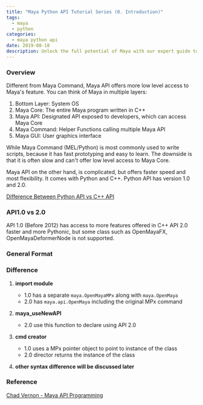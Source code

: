 ```yaml
---
title: "Maya Python API Tutorial Series (0. Introduction)"
tags:
  - maya
  - python
categories:
  - maya python api
date: 2019-08-18
description: Unlock the full potential of Maya with our expert guide to the Python API. Learn how to automate complex tasks, create custom tools, and streamline your workflow using the power of Python. Our comprehensive tutorial covers everything from the basics to advanced techniques.
---
```


### Overview

Different from Maya Command, Maya API offers more low level access to Maya's feature.
You can think of Maya in multiple layers:
1. Bottom Layer: System OS
2. Maya Core: The entire Maya program written in C++
3. Maya API: Designated API exposed to developers, which can access Maya Core
4. Maya Command: Helper Functions calling multiple Maya API
5. Maya GUI: User graphics interface

While Maya Command (MEL/Python) is most commonly used to write scripts, because it has fast prototyping and easy to learn. The downside is that it is often slow and can't offer low level access to Maya Core. 

Maya API on the other hand, is complicated, but offers faster speed and most flexibility. It comes with Python and C++. Python API has version 1.0 and 2.0.

[Difference Between Python API vs C++ API](http://help.autodesk.com/view/MAYAUL/2018/ENU/?guid=__files_Maya_Python_API_Differences_between_the_C_Maya_API_and_Maya_Python_API_htm)

### API1.0 vs 2.0

API 1.0 (Before 2012) has access to more features offered in C++
API 2.0 faster and more Pythonic, but some class such as OpenMayaFX, OpenMayaDeformerNode is not supported.

### General Format

<script src="https://gist.github.com/leixingyu/358f5a9c86278a43852148c87253e3d9.js"></script>

### Difference
1. **import module**
   - 1.0 has a separate `maya.OpenMayaMPx` along with `maya.OpenMaya`
   - 2.0 has `maya.api.OpenMaya` including the original MPx command
   
2. **maya_useNewAPI**
   - 2.0 use this function to declare using API 2.0
   
3. **cmd creator**
   - 1.0 uses a MPx pointer object to point to instance of the class
   - 2.0 director returns the instance of the class
   
4. **other syntax difference will be discussed later**

### Reference

[Chad Vernon - Maya API Programming](https://www.chadvernon.com/maya-api-programming/)


